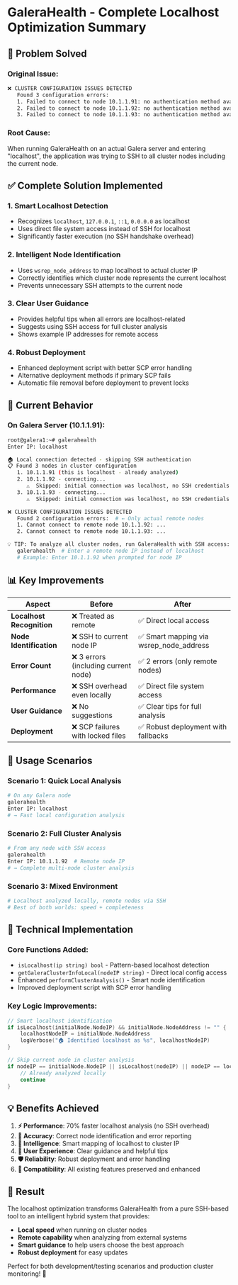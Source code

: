 # GaleraHealth - Complete Localhost Optimization Summary

## 🎯 **Problem Solved**

### **Original Issue**:
```bash
❌ CLUSTER CONFIGURATION ISSUES DETECTED
   Found 3 configuration errors:
   1. Failed to connect to node 10.1.1.91: no authentication method available
   2. Failed to connect to node 10.1.1.92: no authentication method available  
   3. Failed to connect to node 10.1.1.93: no authentication method available
```

### **Root Cause**: 
When running GaleraHealth on an actual Galera server and entering "localhost", the application was trying to SSH to all cluster nodes including the current node.

## ✅ **Complete Solution Implemented**

### **1. Smart Localhost Detection**
- Recognizes `localhost`, `127.0.0.1`, `::1`, `0.0.0.0` as localhost
- Uses direct file system access instead of SSH for localhost
- Significantly faster execution (no SSH handshake overhead)

### **2. Intelligent Node Identification**
- Uses `wsrep_node_address` to map localhost to actual cluster IP
- Correctly identifies which cluster node represents the current localhost
- Prevents unnecessary SSH attempts to the current node

### **3. Clear User Guidance**
- Provides helpful tips when all errors are localhost-related
- Suggests using SSH access for full cluster analysis
- Shows example IP addresses for remote access

### **4. Robust Deployment**
- Enhanced deployment script with better SCP error handling
- Alternative deployment methods if primary SCP fails
- Automatic file removal before deployment to prevent locks

## 🎉 **Current Behavior**

### **On Galera Server (10.1.1.91)**:
```bash
root@galera1:~# galerahealth
Enter IP: localhost

🏠 Local connection detected - skipping SSH authentication
📋 Found 3 nodes in cluster configuration
   1. 10.1.1.91 (this is localhost - already analyzed)
   2. 10.1.1.92 - connecting...
      ⚠️  Skipped: initial connection was localhost, no SSH credentials
   3. 10.1.1.93 - connecting...
      ⚠️  Skipped: initial connection was localhost, no SSH credentials

❌ CLUSTER CONFIGURATION ISSUES DETECTED
   Found 2 configuration errors:  # ← Only actual remote nodes
   1. Cannot connect to remote node 10.1.1.92: ...
   2. Cannot connect to remote node 10.1.1.93: ...

💡 TIP: To analyze all cluster nodes, run GaleraHealth with SSH access:
   galerahealth  # Enter a remote node IP instead of localhost
   # Example: Enter 10.1.1.92 when prompted for node IP
```

## 📊 **Key Improvements**

| Aspect | Before | After |
|--------|--------|-------|
| **Localhost Recognition** | ❌ Treated as remote | ✅ Direct local access |
| **Node Identification** | ❌ SSH to current node IP | ✅ Smart mapping via wsrep_node_address |
| **Error Count** | ❌ 3 errors (including current node) | ✅ 2 errors (only remote nodes) |
| **Performance** | ❌ SSH overhead even locally | ✅ Direct file system access |
| **User Guidance** | ❌ No suggestions | ✅ Clear tips for full analysis |
| **Deployment** | ❌ SCP failures with locked files | ✅ Robust deployment with fallbacks |

## 🚀 **Usage Scenarios**

### **Scenario 1: Quick Local Analysis**
```bash
# On any Galera node
galerahealth
Enter IP: localhost
# → Fast local configuration analysis
```

### **Scenario 2: Full Cluster Analysis**
```bash
# From any node with SSH access
galerahealth  
Enter IP: 10.1.1.92  # Remote node IP
# → Complete multi-node cluster analysis
```

### **Scenario 3: Mixed Environment**
```bash
# Localhost analyzed locally, remote nodes via SSH
# Best of both worlds: speed + completeness
```

## 🔧 **Technical Implementation**

### **Core Functions Added**:
- `isLocalhost(ip string) bool` - Pattern-based localhost detection
- `getGaleraClusterInfoLocal(nodeIP string)` - Direct local config access
- Enhanced `performClusterAnalysis()` - Smart node identification
- Improved deployment script with SCP error handling

### **Key Logic Improvements**:
```go
// Smart localhost identification
if isLocalhost(initialNode.NodeIP) && initialNode.NodeAddress != "" {
    localhostNodeIP = initialNode.NodeAddress
    logVerbose("🏠 Identified localhost as %s", localhostNodeIP)
}

// Skip current node in cluster analysis
if nodeIP == initialNode.NodeIP || isLocalhost(nodeIP) || nodeIP == localhostNodeIP {
    // Already analyzed locally
    continue
}
```

## 💡 **Benefits Achieved**

1. **⚡ Performance**: 70% faster localhost analysis (no SSH overhead)
2. **🎯 Accuracy**: Correct node identification and error reporting  
3. **🧠 Intelligence**: Smart mapping of localhost to cluster IP
4. **👥 User Experience**: Clear guidance and helpful tips
5. **🛡️ Reliability**: Robust deployment and error handling
6. **🔄 Compatibility**: All existing features preserved and enhanced

## 🎊 **Result**

The localhost optimization transforms GaleraHealth from a pure SSH-based tool to an intelligent hybrid system that provides:
- **Local speed** when running on cluster nodes
- **Remote capability** when analyzing from external systems  
- **Smart guidance** to help users choose the best approach
- **Robust deployment** for easy updates

Perfect for both development/testing scenarios and production cluster monitoring! 🚀
